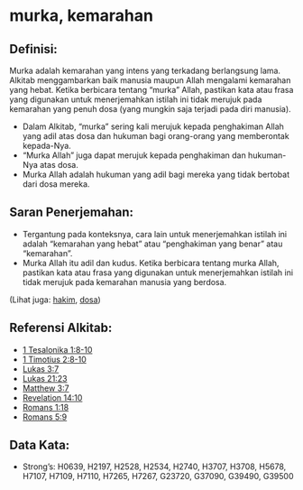 # murka, kemarahan

## Definisi:

Murka adalah kemarahan yang intens yang terkadang berlangsung lama. Alkitab menggambarkan baik manusia maupun Allah mengalami kemarahan yang hebat. Ketika berbicara tentang “murka” Allah, pastikan kata atau frasa yang digunakan untuk menerjemahkan istilah ini tidak merujuk pada kemarahan yang penuh dosa (yang mungkin saja terjadi pada diri manusia).

* Dalam Alkitab, “murka” sering kali merujuk kepada penghakiman Allah yang adil atas dosa dan hukuman bagi orang-orang yang memberontak kepada-Nya.
* “Murka Allah” juga dapat merujuk kepada penghakiman dan hukuman-Nya atas dosa.
* Murka Allah adalah hukuman yang adil bagi mereka yang tidak bertobat dari dosa mereka.

## Saran Penerjemahan:

* Tergantung pada konteksnya, cara lain untuk menerjemahkan istilah ini adalah “kemarahan yang hebat” atau “penghakiman yang benar” atau “kemarahan”.
* Murka Allah itu adil dan kudus. Ketika berbicara tentang murka Allah, pastikan kata atau frasa yang digunakan untuk menerjemahkan istilah ini tidak merujuk pada kemarahan manusia yang berdosa.

(Lihat juga: [hakim](../kt/judge.md), [dosa](../kt/sin.md))

## Referensi Alkitab:

* [1 Tesalonika 1:8-10](rc://en/tn/help/1th/01/08)
* [1 Timotius 2:8-10](rc://en/tn/help/1ti/02/08)
* [Lukas 3:7](rc://en/tn/help/luk/03/7)
* [Lukas 21:23](rc://en/tn/help/luk/21/23)
* [Matthew 3:7](rc://en/tn/help/mat/03/07)
* [Revelation 14:10](rc://en/tn/help/rev/14/10)
* [Romans 1:18](rc://en/tn/help/rom/01/18)
* [Romans 5:9](rc://en/tn/help/rom/05/09)

## Data Kata:

* Strong’s: H0639, H2197, H2528, H2534, H2740, H3707, H3708, H5678, H7107, H7109, H7110, H7265, H7267, G23720, G37090, G39490, G39500
